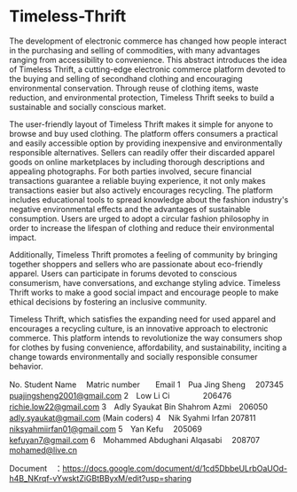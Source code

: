 # Timeless-Thrift


The development of electronic commerce has changed how people interact in the purchasing and selling of commodities, with many advantages ranging from accessibility to convenience. This abstract introduces the idea of Timeless Thrift, a cutting-edge electronic commerce platform devoted to the buying and selling of secondhand clothing and encouraging environmental conservation. Through reuse of clothing items, waste reduction, and environmental protection, Timeless Thrift seeks to build a sustainable and socially conscious market.

The user-friendly layout of Timeless Thrift makes it simple for anyone to browse and buy used clothing. The platform offers consumers a practical and easily accessible option by providing inexpensive and environmentally responsible alternatives. Sellers can readily offer their discarded apparel goods on online marketplaces by including thorough descriptions and appealing photographs. For both parties involved, secure financial transactions guarantee a reliable buying experience, it not only makes transactions easier but also actively encourages recycling. The platform includes educational tools to spread knowledge about the fashion industry's negative environmental effects and the advantages of sustainable consumption. Users are urged to adopt a circular fashion philosophy in order to increase the lifespan of clothing and reduce their environmental impact.

Additionally, Timeless Thrift promotes a feeling of community by bringing together shoppers and sellers who are passionate about eco-friendly apparel. Users can participate in forums devoted to conscious consumerism, have conversations, and exchange styling advice. Timeless Thrift works to make a good social impact and encourage people to make ethical decisions by fostering an inclusive community.

Timeless Thrift, which satisfies the expanding need for used apparel and encourages a recycling culture, is an innovative approach to electronic commerce. This platform intends to revolutionize the way consumers shop for clothes by fusing convenience, affordability, and sustainability, inciting a change towards environmentally and socially responsible consumer behavior.


No. Student Name　              Matric number　　Email
1　Pua Jing Sheng　               207345　　puajingsheng2001@gmail.com
2　Low Li Ci　　　　               206476　　richie.low22@gmail.com
3　Adly Syaukat Bin Shahrom Azmi　206050　　adly.syaukat@gmail.com (Main coders)
4　Nik Syahmi Irfan               207811　niksyahmiirfan01@gmail.com
5　Yan Kefu　                      205069　kefuyan7@gmail.com
6　Mohammed Abdughani Alqasabi　   208707    mohamed@live.cn



Document　：https://docs.google.com/document/d/1cd5DbbeULrbOaUOd-h4B_NKrqf-vYwsktZiGBtBByxM/edit?usp=sharing


